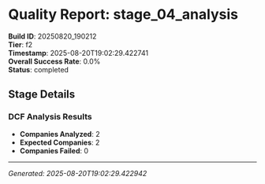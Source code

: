 # Quality Report: stage_04_analysis

**Build ID**: 20250820_190212  
**Tier**: f2  
**Timestamp**: 2025-08-20T19:02:29.422741  
**Overall Success Rate**: 0.0%  
**Status**: completed

## Stage Details

### DCF Analysis Results

- **Companies Analyzed**: 2
- **Expected Companies**: 2
- **Companies Failed**: 0

---
*Generated: 2025-08-20T19:02:29.422942*
